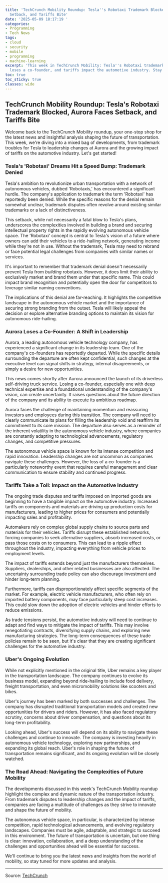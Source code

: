 ```yaml
---
title: 'TechCrunch Mobility Roundup: Tesla''s Robotaxi Trademark Blocked, Aurora Faces
  Setback, and Tariffs Bite'
date: '2025-05-09 18:17:19 '
categories:
- Programming
- Tech News
tags:
- cloud
- security
- mobile
- programming
- machine-learning
excerpt: 'This week in TechCrunch Mobility: Tesla''s Robotaxi trademark denied, Aurora
  loses a co-founder, and tariffs impact the automotive industry. Stay informed!'
toc: true
toc_sticky: true
classes: wide
---
```


## TechCrunch Mobility Roundup: Tesla's Robotaxi Trademark Blocked, Aurora Faces Setback, and Tariffs Bite

Welcome back to the TechCrunch Mobility roundup, your one-stop shop for the latest news and insightful analysis shaping the future of transportation. This week, we're diving into a mixed bag of developments, from trademark troubles for Tesla to leadership changes at Aurora and the growing impact of tariffs on the automotive industry. Let's get started!

### Tesla's 'Robotaxi' Dreams Hit a Speed Bump: Trademark Denied

Tesla's ambition to revolutionize urban transportation with a network of autonomous vehicles, dubbed 'Robotaxis,' has encountered a significant hurdle. The company's application to trademark the term 'Robotaxi' has reportedly been denied. While the specific reasons for the denial remain somewhat unclear, trademark disputes often revolve around existing similar trademarks or a lack of distinctiveness.

This setback, while not necessarily a fatal blow to Tesla's plans, underscores the complexities involved in building a brand and securing intellectual property rights in the rapidly evolving autonomous vehicle space. The 'Robotaxi' concept is central to Tesla's vision of a future where owners can add their vehicles to a ride-hailing network, generating income while they're not in use. Without the trademark, Tesla may need to rebrand or face potential legal challenges from companies with similar names or services.

It's important to remember that trademark denial doesn't necessarily prevent Tesla from *building* robotaxis. However, it does limit their ability to exclusively market and brand them under that specific name. This could impact brand recognition and potentially open the door for competitors to leverage similar naming conventions.

The implications of this denial are far-reaching. It highlights the competitive landscape in the autonomous vehicle market and the importance of securing strong branding from the outset. Tesla will likely appeal the decision or explore alternative branding options to maintain its vision for autonomous ride-hailing.

### Aurora Loses a Co-Founder: A Shift in Leadership

Aurora, a leading autonomous vehicle technology company, has experienced a significant change in its leadership team. One of the company's co-founders has reportedly departed. While the specific details surrounding the departure are often kept confidential, such changes at the executive level can signal shifts in strategy, internal disagreements, or simply a desire for new opportunities.

This news comes shortly after Aurora announced the launch of its driverless self-driving truck service. Losing a co-founder, especially one with deep technical expertise and a foundational understanding of the company's vision, can create uncertainty. It raises questions about the future direction of the company and its ability to execute its ambitious roadmap.

Aurora faces the challenge of maintaining momentum and reassuring investors and employees during this transition. The company will need to clearly communicate its plans for filling the leadership void and reaffirm its commitment to its core mission. The departure also serves as a reminder of the inherent volatility in the autonomous vehicle industry, where companies are constantly adapting to technological advancements, regulatory changes, and competitive pressures.

The autonomous vehicle space is known for its intense competition and rapid innovation. Leadership changes are not uncommon as companies navigate these challenges. However, the loss of a co-founder is a particularly noteworthy event that requires careful management and clear communication to ensure stability and continued progress.

### Tariffs Take a Toll: Impact on the Automotive Industry

The ongoing trade disputes and tariffs imposed on imported goods are beginning to have a tangible impact on the automotive industry. Increased tariffs on components and materials are driving up production costs for manufacturers, leading to higher prices for consumers and potentially impacting sales and profitability.

Automakers rely on complex global supply chains to source parts and materials for their vehicles. Tariffs disrupt these established networks, forcing companies to seek alternative suppliers, absorb increased costs, or pass those costs on to consumers. This can lead to a ripple effect throughout the industry, impacting everything from vehicle prices to employment levels.

The impact of tariffs extends beyond just the manufacturers themselves. Suppliers, dealerships, and other related businesses are also affected. The uncertainty surrounding trade policy can also discourage investment and hinder long-term planning.

Furthermore, tariffs can disproportionately affect specific segments of the market. For example, electric vehicle manufacturers, who often rely on imported battery components, may face particularly steep cost increases. This could slow down the adoption of electric vehicles and hinder efforts to reduce emissions.

As trade tensions persist, the automotive industry will need to continue to adapt and find ways to mitigate the impact of tariffs. This may involve renegotiating contracts, diversifying supply chains, and exploring new manufacturing strategies. The long-term consequences of these trade policies remain to be seen, but it's clear that they are creating significant challenges for the automotive industry.

### Uber's Ongoing Evolution

While not explicitly mentioned in the original title, Uber remains a key player in the transportation landscape. The company continues to evolve its business model, expanding beyond ride-hailing to include food delivery, freight transportation, and even micromobility solutions like scooters and bikes.

Uber's journey has been marked by both successes and challenges. The company has disrupted traditional transportation models and created new opportunities for drivers and riders. However, it has also faced regulatory scrutiny, concerns about driver compensation, and questions about its long-term profitability.

Looking ahead, Uber's success will depend on its ability to navigate these challenges and continue to innovate. The company is investing heavily in autonomous vehicle technology, exploring new partnerships, and expanding its global reach. Uber's role in shaping the future of transportation remains significant, and its ongoing evolution will be closely watched.

### The Road Ahead: Navigating the Complexities of Future Mobility

The developments discussed in this week's TechCrunch Mobility roundup highlight the complex and dynamic nature of the transportation industry. From trademark disputes to leadership changes and the impact of tariffs, companies are facing a multitude of challenges as they strive to innovate and shape the future of mobility.

The autonomous vehicle space, in particular, is characterized by intense competition, rapid technological advancements, and evolving regulatory landscapes. Companies must be agile, adaptable, and strategic to succeed in this environment. The future of transportation is uncertain, but one thing is clear: innovation, collaboration, and a deep understanding of the challenges and opportunities ahead will be essential for success.

We'll continue to bring you the latest news and insights from the world of mobility, so stay tuned for more updates and analysis.


---

Source: [TechCrunch](https://techcrunch.com/2025/05/09/techcrunch-mobility-tesla-denied-robotaxi-trademark-aurora-loses-a-co-founder-and-tariffs-start-to-take-a-toll/)